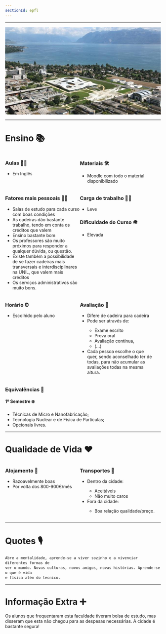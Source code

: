 ```yaml
---
sectionId: epfl
---
```


---

<img src="images/epfl.jpg" alt="EPFL" class="rounded-image">

---

# Ensino 📚

<div style="display: flex;">
    <div style="flex-basis: 48%;">
        <h3>Aulas 👩‍🏫</h3>
        <ul>
            <li>Em Inglês</li>
        </ul>
    </div>
    <div style="flex-basis: 48%;">
        <h3>Materiais 🛠️</h3>
        <ul>
            <li>Moodle com todo o material disponibilizado</li>
        </ul>
    </div>
</div>

<div style="display: flex;">
    <div style="flex-basis: 48%;">
        <h3>Fatores mais pessoais 🙍‍♂️</h3>
        <ul>
            <li>Salas de estudo para cada curso com boas condições</li>
            <li>As cadeiras dão bastante trabalho, tendo em conta os créditos que valem</li>
            <li>Ensino bastante bom</li>
            <li>Os professores são muito próximos para responder a qualquer dúvida, ou questão.</li>
            <li>Existe também a possibilidade de se fazer cadeiras mais transversais e interdisciplinares na UNIL, que valem mais créditos</li>
            <li>Os serviços administrativos são muito bons.</li>
        </ul>
    </div>
    <div style="flex-basis: 48%;">
        <h3>Carga de trabalho 😮‍💨</h3>
        <ul>
            <li>Leve</li>
        </ul>
        <h3>Dificuldade do Curso 🪖</h3>
        <ul>
            <li>Elevada</li>
        </ul>
    </div>
</div>

<div style="display: flex;">
    <div style="flex-basis: 48%;">
        <h3>Horário ⏰</h3>
        <ul>
            <li>Escolhido pelo aluno</li>
        </ul>
    </div>
    <div style="flex-basis: 48%;">
        <h3>Avaliação 📝</h3>
        <ul>
            <li>Difere de cadeira para cadeira</li>
            <li>Pode ser através de:</li>
            <ul>
                <li>Exame escrito</li>
                <li>Prova oral</li>
                <li>Avaliação contínua,</li>
                <li>(...)</li>
            </ul>
            <li>Cada pessoa escolhe o que quer, sendo aconselhado ter de todas, para não acumular as avaliações todas na mesma altura.</li>
        </ul>
    </div>
</div>

### Equivalências 📜

#### 1º Semestre ❄️

-   Técnicas de Micro e Nanofabricação;
-   Tecnologia Nuclear e de Física de Partículas;
-   Opcionais livres.

---

# Qualidade de Vida ❤️

<div style="display: flex;">
    <div style="flex-basis: 48%;">
        <h3>Alojamento 🏡</h3>
        <ul>
            <li>Razoavelmente boas</li>
            <li>Por volta dos 800-900€/mês</li>
        </ul>
    </div>
    <div style="flex-basis: 48%;">
        <h3>Transportes 🚌</h3>
        <ul>
            <li>Dentro da cidade:</li>
            <ul>
                <li>Aceitáveis</li>
                <li>Não muito caros</li>
            </ul>
            <li>Fora da cidade:</li>
            <ul>
                <li>Boa relação qualidade/preço.</li>
            </ul>
        </ul>
    </div>
</div>

---

# Quotes 🎙️

```
Abre a mentalidade, aprende-se a viver sozinho e a vivenciar diferentes formas de
ver o mundo. Novas culturas, novos amigos, novas histórias. Aprende-se o que é vida
e física além do tecnico.
```

---

# Informação Extra ➕

Os alunos que frequentaram esta faculdade tiveram bolsa de estudo, mas disseram que esta não chegou para as despesas necessárias.
A cidade é bastante segura!
